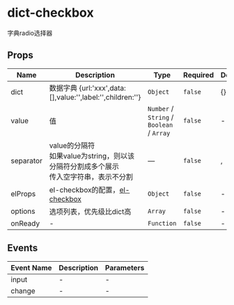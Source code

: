 # dict-checkbox

字典radio选择器

## Props

<!-- @vuese:dict-checkbox:props:start -->
|Name|Description|Type|Required|Default|
|---|---|---|---|---|
|dict|数据字典 {url:'xxx',data:[],value:'',label:'',children:''}|`Object`|`false`|{}|
|value|值|`Number` /  `String` /  `Boolean` /  `Array`|`false`|-|
|separator|value的分隔符<br/> 如果value为string，则以该分隔符分割成多个展示<br/> 传入空字符串，表示不分割<br/>|—|`false`|,|
|elProps|el-checkbox的配置，[el-checkbox](https://element.eleme.cn/#/zh-CN/component/checkbox#checkbox-attributes)|`Object`|`false`|-|
|options|选项列表，优先级比dict高|`Array`|`false`|-|
|onReady|-|`Function`|`false`|-|

<!-- @vuese:dict-checkbox:props:end -->


## Events

<!-- @vuese:dict-checkbox:events:start -->
|Event Name|Description|Parameters|
|---|---|---|
|input|-|-|
|change|-|-|

<!-- @vuese:dict-checkbox:events:end -->


